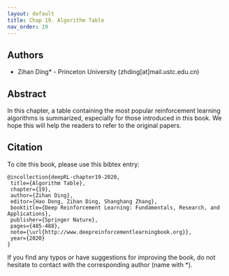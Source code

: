 ```yaml
---
layout: default
title: Chap 19. Algorithm Table
nav_order: 19
---
```


## Authors

- Zihan Ding* - Princeton University (zhding[at]mail.ustc.edu.cn)

## Abstract

In this chapter, a table containing the most popular reinforcement learning algorithms is summarized, especially for those introduced in this book. We hope this will help the readers to refer to the original papers. 

## Citation

To cite this book, please use this bibtex entry:

```
@incollection{deepRL-chapter19-2020,
 title={Algorithm Table},
 chapter={19},
 author={Zihan Ding},
 editor={Hao Dong, Zihan Ding, Shanghang Zhang},
 booktitle={Deep Reinforcement Learning: Fundamentals, Research, and Applications},
 publisher={Springer Nature},
 pages={485-488},
 note={\url{http://www.deepreinforcementlearningbook.org}},
 year={2020}
}
```





If you find any typos or have suggestions for improving the book, do not hesitate to contact with the corresponding author (name with *).